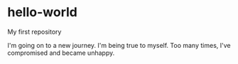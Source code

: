 # hello-world
My first repository

I'm going on to a new journey. I'm being true to myself. Too many times, I've compromised and became unhappy.
